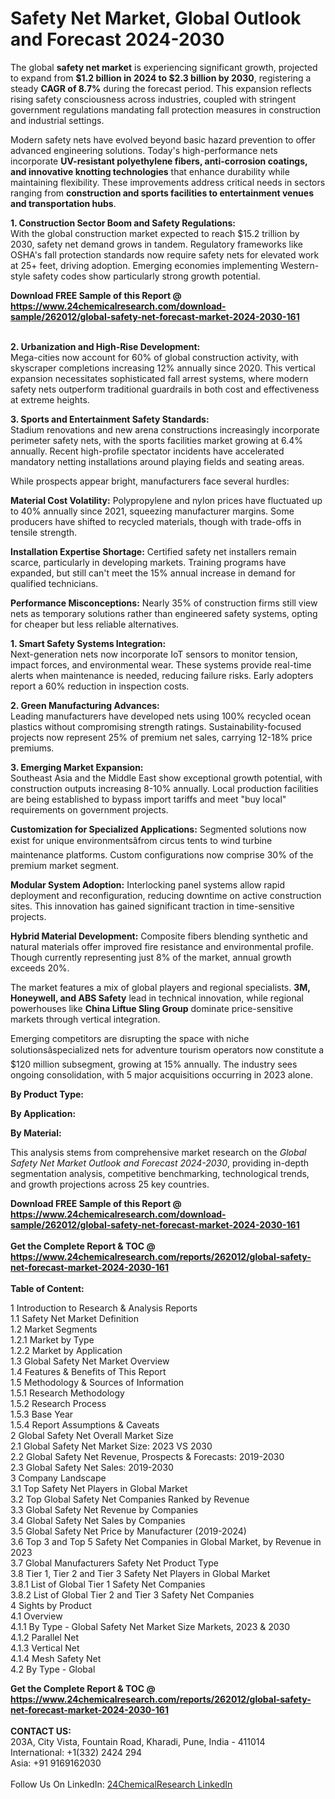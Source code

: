 <h1>Safety Net Market, Global Outlook and Forecast 2024-2030</h1><p>The global <strong>safety net market</strong> is experiencing significant growth, projected to expand from <strong>$1.2 billion in 2024 to $2.3 billion by 2030</strong>, registering a steady <strong>CAGR of 8.7%</strong> during the forecast period. This expansion reflects rising safety consciousness across industries, coupled with stringent government regulations mandating fall protection measures in construction and industrial settings.</p><p>Modern safety nets have evolved beyond basic hazard prevention to offer advanced engineering solutions. Today's high-performance nets incorporate <strong>UV-resistant polyethylene fibers, anti-corrosion coatings, and innovative knotting technologies</strong> that enhance durability while maintaining flexibility. These improvements address critical needs in sectors ranging from <strong>construction and sports facilities to entertainment venues and transportation hubs</strong>.</p><p><strong>1. Construction Sector Boom and Safety Regulations:</strong><br>
With the global construction market expected to reach $15.2 trillion by 2030, safety net demand grows in tandem. Regulatory frameworks like OSHA's fall protection standards now require safety nets for elevated work at 25+ feet, driving adoption. Emerging economies implementing Western-style safety codes show particularly strong growth potential.</p><div><b>Download FREE Sample of this Report @ 
            <a href="https://www.24chemicalresearch.com/download-sample/262012/global-safety-net-forecast-market-2024-2030-161">
            https://www.24chemicalresearch.com/download-sample/262012/global-safety-net-forecast-market-2024-2030-161</a></b></div><br><p><strong>2. Urbanization and High-Rise Development:</strong><br>
Mega-cities now account for 60% of global construction activity, with skyscraper completions increasing 12% annually since 2020. This vertical expansion necessitates sophisticated fall arrest systems, where modern safety nets outperform traditional guardrails in both cost and effectiveness at extreme heights.</p><p><strong>3. Sports and Entertainment Safety Standards:</strong><br>
Stadium renovations and new arena constructions increasingly incorporate perimeter safety nets, with the sports facilities market growing at 6.4% annually. Recent high-profile spectator incidents have accelerated mandatory netting installations around playing fields and seating areas.</p><p>While prospects appear bright, manufacturers face several hurdles:</p><p><strong>Material Cost Volatility:</strong> Polypropylene and nylon prices have fluctuated up to 40% annually since 2021, squeezing manufacturer margins. Some producers have shifted to recycled materials, though with trade-offs in tensile strength.</p><p><strong>Installation Expertise Shortage:</strong> Certified safety net installers remain scarce, particularly in developing markets. Training programs have expanded, but still can't meet the 15% annual increase in demand for qualified technicians.</p><p><strong>Performance Misconceptions:</strong> Nearly 35% of construction firms still view nets as temporary solutions rather than engineered safety systems, opting for cheaper but less reliable alternatives.</p><p><strong>1. Smart Safety Systems Integration:</strong><br>
Next-generation nets now incorporate IoT sensors to monitor tension, impact forces, and environmental wear. These systems provide real-time alerts when maintenance is needed, reducing failure risks. Early adopters report a 60% reduction in inspection costs.</p><p><strong>2. Green Manufacturing Advances:</strong><br>
Leading manufacturers have developed nets using 100% recycled ocean plastics without compromising strength ratings. Sustainability-focused projects now represent 25% of premium net sales, carrying 12-18% price premiums.</p><p><strong>3. Emerging Market Expansion:</strong><br>
Southeast Asia and the Middle East show exceptional growth potential, with construction outputs increasing 8-10% annually. Local production facilities are being established to bypass import tariffs and meet "buy local" requirements on government projects.</p><p><strong>Customization for Specialized Applications:</strong> Segmented solutions now exist for unique environmentsâfrom circus tents to wind turbine maintenance platforms. Custom configurations now comprise 30% of the premium market segment.</p><p><strong>Modular System Adoption:</strong> Interlocking panel systems allow rapid deployment and reconfiguration, reducing downtime on active construction sites. This innovation has gained significant traction in time-sensitive projects.</p><p><strong>Hybrid Material Development:</strong> Composite fibers blending synthetic and natural materials offer improved fire resistance and environmental profile. Though currently representing just 8% of the market, annual growth exceeds 20%.</p><p>The market features a mix of global players and regional specialists. <strong>3M, Honeywell, and ABS Safety</strong> lead in technical innovation, while regional powerhouses like <strong>China Liftue Sling Group</strong> dominate price-sensitive markets through vertical integration.</p><p>Emerging competitors are disrupting the space with niche solutionsâspecialized nets for adventure tourism operators now constitute a $120 million subsegment, growing at 15% annually. The industry sees ongoing consolidation, with 5 major acquisitions occurring in 2023 alone.</p><p><strong>By Product Type:</strong></p><p><strong>By Application:</strong></p><p><strong>By Material:</strong></p><p>This analysis stems from comprehensive market research on the <em>Global Safety Net Market Outlook and Forecast 2024-2030</em>, providing in-depth segmentation analysis, competitive benchmarking, technological trends, and growth projections across 25 key countries.</p><div><b>Download FREE Sample of this Report @ 
            <a href="https://www.24chemicalresearch.com/download-sample/262012/global-safety-net-forecast-market-2024-2030-161">
            https://www.24chemicalresearch.com/download-sample/262012/global-safety-net-forecast-market-2024-2030-161</a></b></div><br><div><b>Get the Complete Report & TOC @ 
            <a href="https://www.24chemicalresearch.com/reports/262012/global-safety-net-forecast-market-2024-2030-161">
            https://www.24chemicalresearch.com/reports/262012/global-safety-net-forecast-market-2024-2030-161</a></b></div><br>
            <b>Table of Content:</b><p>1 Introduction to Research & Analysis Reports<br />
    1.1 Safety Net Market Definition<br />
    1.2 Market Segments<br />
        1.2.1 Market by Type<br />
        1.2.2 Market by Application<br />
    1.3 Global Safety Net Market Overview<br />
    1.4 Features & Benefits of This Report<br />
    1.5 Methodology & Sources of Information<br />
        1.5.1 Research Methodology<br />
        1.5.2 Research Process<br />
        1.5.3 Base Year<br />
        1.5.4 Report Assumptions & Caveats<br />
2 Global Safety Net Overall Market Size<br />
    2.1 Global Safety Net Market Size: 2023 VS 2030<br />
    2.2 Global Safety Net Revenue, Prospects & Forecasts: 2019-2030<br />
    2.3 Global Safety Net Sales: 2019-2030<br />
3 Company Landscape<br />
    3.1 Top Safety Net Players in Global Market<br />
    3.2 Top Global Safety Net Companies Ranked by Revenue<br />
    3.3 Global Safety Net Revenue by Companies<br />
    3.4 Global Safety Net Sales by Companies<br />
    3.5 Global Safety Net Price by Manufacturer (2019-2024)<br />
    3.6 Top 3 and Top 5 Safety Net Companies in Global Market, by Revenue in 2023<br />
    3.7 Global Manufacturers Safety Net Product Type<br />
    3.8 Tier 1, Tier 2 and Tier 3 Safety Net Players in Global Market<br />
        3.8.1 List of Global Tier 1 Safety Net Companies<br />
        3.8.2 List of Global Tier 2 and Tier 3 Safety Net Companies<br />
4 Sights by Product<br />
    4.1 Overview<br />
        4.1.1 By Type - Global Safety Net Market Size Markets, 2023 & 2030<br />
        4.1.2 Parallel Net<br />
        4.1.3 Vertical Net<br />
        4.1.4 Mesh Safety Net<br />
    4.2 By Type - Global </p><div><b>Get the Complete Report & TOC @ 
            <a href="https://www.24chemicalresearch.com/reports/262012/global-safety-net-forecast-market-2024-2030-161">
            https://www.24chemicalresearch.com/reports/262012/global-safety-net-forecast-market-2024-2030-161</a></b></div><br><b>CONTACT US:</b><br>
            203A, City Vista, Fountain Road, Kharadi, Pune, India - 411014<br>
            International: +1(332) 2424 294<br>
            Asia: +91 9169162030 <br><br>
            Follow Us On LinkedIn: <a href="https://www.linkedin.com/company/24chemicalresearch/">24ChemicalResearch LinkedIn</a>